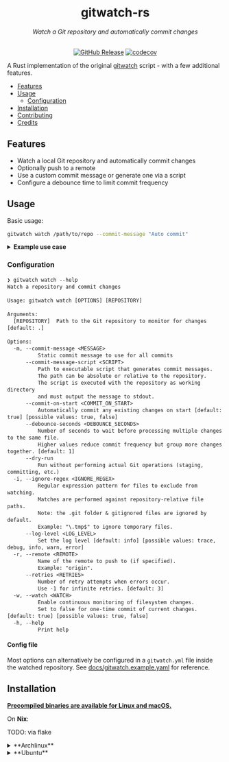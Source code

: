 <div align="center">

<h1>gitwatch-rs</h1>
<em>Watch a Git repository and automatically commit changes</em><br/><br/>

[![GitHub Release](https://img.shields.io/github/v/release/croissong/gitwatch-rs)](https://github.com/croissong/gitwatch-rs/releases/latest)
[![codecov](https://codecov.io/gh/croissong/gitwatch-rs/graph/badge.svg?token=UBV2B6146B)](https://codecov.io/gh/croissong/gitwatch-rs)

</div>

A Rust implementation of the original [gitwatch](https://github.com/gitwatch/gitwatch) script - with a few additional features.

- [Features](#features)
- [Usage](#usage)
  - [Configuration](#configuration)
- [Installation](#installation)
- [Contributing](#contributing)
- [Credits](#credits)

## Features

- Watch a local Git repository and automatically commit changes
- Optionally push to a remote 
- Use a custom commit message or generate one via a script
- Configure a debounce time to limit commit frequency 


## Usage

Basic usage:
```bash
gitwatch watch /path/to/repo --commit-message "Auto commit"
```

<details>
<summary><b>Example use case</b></summary>

I use the tool to watch my local notes repository and generate commit messages using [aichat](https://github.com/sigoden/aichat).  
The [example/](example/) folder contains a small repository demonstrating this use case:
<img src="docs/example.png" alt="Example use case">

</details>

### Configuration

```console
❯ gitwatch watch --help
Watch a repository and commit changes

Usage: gitwatch watch [OPTIONS] [REPOSITORY]

Arguments:
  [REPOSITORY]  Path to the Git repository to monitor for changes [default: .]

Options:
  -m, --commit-message <MESSAGE>
          Static commit message to use for all commits
      --commit-message-script <SCRIPT>
          Path to executable script that generates commit messages.
          The path can be absolute or relative to the repository.
          The script is executed with the repository as working directory
          and must output the message to stdout.
      --commit-on-start <COMMIT_ON_START>
          Automatically commit any existing changes on start [default: true] [possible values: true, false]
      --debounce-seconds <DEBOUNCE_SECONDS>
          Number of seconds to wait before processing multiple changes to the same file.
          Higher values reduce commit frequency but group more changes together. [default: 1]
      --dry-run
          Run without performing actual Git operations (staging, committing, etc.)
  -i, --ignore-regex <IGNORE_REGEX>
          Regular expression pattern for files to exclude from watching.
          Matches are performed against repository-relative file paths.
          Note: the .git folder & gitignored files are ignored by default.
          Example: "\.tmp$" to ignore temporary files.
      --log-level <LOG_LEVEL>
          Set the log level [default: info] [possible values: trace, debug, info, warn, error]
  -r, --remote <REMOTE>
          Name of the remote to push to (if specified).
          Example: "origin".
      --retries <RETRIES>
          Number of retry attempts when errors occur.
          Use -1 for infinite retries. [default: 3]
  -w, --watch <WATCH>
          Enable continuous monitoring of filesystem changes.
          Set to false for one-time commit of current changes. [default: true] [possible values: true, false]
  -h, --help
          Print help
```

#### Config file

Most options can alternatively be configured in a `gitwatch.yml` file inside the watched repository.
See [docs/gitwatch.example.yaml](docs/gitwatch.example.yaml) for reference.

## Installation

**[Precompiled binaries are available for Linux and macOS.](https://github.com/croissong/gitwatch-rs/releases)**


On **Nix**:

TODO: via flake

<details><summary>**Archlinux**</summary>
```
```
</details>

<details><summary>**Ubuntu**</summary>
*TODO*

<details><summary>**Cargo**</summary>
Install from [crates.io](https://crates.io/crates/gitwatch-rs):
```sh
cargo install commitlint-rs
```
</details>


<details><summary>**Docker**</summary>
A **Docker** image is available on dockerhub & quai:

```sh
docker run ghcr.io/croissong/gitwatch-rs:latest
```
</details>
 


#### Shell completion

Shell completion scripts for `bash`, `zsh`, `fish` & more can be generated via
```
gitwatch completion <SHELL>
```

## Credits

This is a Rust implementation of the original [gitwatch](https://github.com/gitwatch/gitwatch) bash script.  
**Additional features:**
- `--commit-message-script`
- `--retries`
- `--dry-run`
- `--commit-on-start`

## Contributing

Contributions are welcome! Please feel free to submit a Pull Request.  
See [CONTRIBUTING.md](CONTRIBUTING.md) for some development hints.
